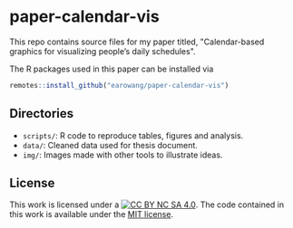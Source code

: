 # paper-calendar-vis

This repo contains source files for my paper titled, "Calendar-based graphics for visualizing people’s daily schedules".

The R packages used in this paper can be installed via

```r
remotes::install_github("earowang/paper-calendar-vis")
```

## Directories

* `scripts/`: R code to reproduce tables, figures and analysis.
* `data/`: Cleaned data used for thesis document.
* `img/`: Images made with other tools to illustrate ideas. 

## License

This work is licensed under a [![CC BY NC SA 4.0](https://img.shields.io/badge/License-CC%20BY%20NC%20SA%204.0-green.svg)](https://creativecommons.org/licenses/by-nc-sa/4.0/). The code contained in this work is available under the [MIT license](https://opensource.org/licenses/MIT).

